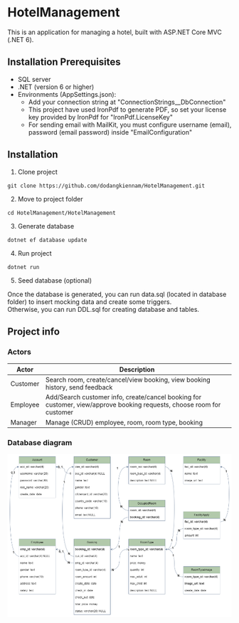 # HotelManagement
This is an application for managing a hotel, built with ASP.NET Core MVC (.NET 6).
## Installation Prerequisites
- SQL server
- .NET (version 6 or higher)
- Environments (AppSettings.json):
  + Add your connection string at "ConnectionStrings__DbConnection" 
  + This project have used IronPdf to generate PDF, so set your license key provided by IronPdf for "IronPdf.LicenseKey"
  + For sending email with MailKit, you must configure username (email), password (email password) inside "EmailConfiguration"
## Installation
1. Clone project
```
git clone https://github.com/dodangkiennam/HotelManagement.git
```
2. Move to project folder
```
cd HotelManagement/HotelManagement
```
3. Generate database
```
dotnet ef database update
```
4. Run project
```
dotnet run
```
5. Seed database (optional)

Once the database is generated, you can run data.sql (located in database folder) to insert mocking data and create some triggers.
<br/>Otherwise, you can run DDL.sql for creating database and tables.
## Project info
### Actors
| Actor  | Description |
| ------------- | ------------- |
| Customer  | Search room, create/cancel/view booking, view booking history, send feedback |
| Employee  | Add/Search customer info, create/cancel booking for customer, view/approve booking requests, choose room for customer |
| Manager  | Manage (CRUD) employee, room, room type, booking |
### Database diagram
![Database diagram](https://github.com/dodangkiennam/HotelManagement/blob/master/files/db_diagram.drawio.png)



